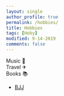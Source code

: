 ```yaml
---
layout: single
author_profile: true
permalink: /hobbies/
title: Hobbies
tags: [Hoby]
modified: 9-14-2019
comments: false
---
```

Music 🎼 <br>
Travel  ✈ <br>
Books 📚<br>



* [BJJ](http://www.bjjheros.com/)


